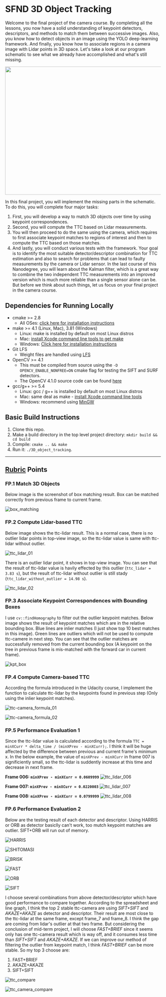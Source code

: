 [box_matching]: ./images/0003_boxmatch.png "box_matching"
[ttc_lidar_01]: ./images/ttc_lidar_01.png "ttc_lidar_01"
[ttc_lidar_02]: ./images/ttc_lidar_02.png "ttc_lidar_02"
[kpt_box]: ./images/kpt_box.png "kpt_box"
[ttc-camera_formula_01]: ./images/ttc-camera_formula_01.png "ttc-camera_formula_01"
[ttc-camera_formula_02]: ./images/ttc-camera_formula_02.png "ttc-camera_formula_02"
[ttc_lidar_006]: ./images/ttc_lidar_006.png "ttc_lidar_006"
[ttc_lidar_007]: ./images/ttc_lidar_007.png "ttc_lidar_007"
[ttc_lidar_008]: ./images/ttc_lidar_008.png "ttc_lidar_008"
[ttc_camera_compare]: ./images/ttc_camera_compare.png "ttc_camera_compare"
[ttc_compare]: ./images/ttc_compare.png "ttc_compare"
[HARRIS]: ./images/HARRIS.png "HARRIS"
[SHITOMASI]: ./images/SHITOMASI.png "SHITOMASI"
[BRISK]: ./images/BRISK.png "BRISK"
[FAST]: ./images/FAST.png "FAST"
[ORB]: ./images/ORB.png "ORB"
[SIFT]: ./images/SIFT.png "SIFT"


# SFND 3D Object Tracking

Welcome to the final project of the camera course. By completing all the lessons, you now have a solid understanding of keypoint detectors, descriptors, and methods to match them between successive images. Also, you know how to detect objects in an image using the YOLO deep-learning framework. And finally, you know how to associate regions in a camera image with Lidar points in 3D space. Let's take a look at our program schematic to see what we already have accomplished and what's still missing.

<img src="images/course_code_structure.png" width="779" height="414" />

In this final project, you will implement the missing parts in the schematic. To do this, you will complete four major tasks: 
1. First, you will develop a way to match 3D objects over time by using keypoint correspondences. 
2. Second, you will compute the TTC based on Lidar measurements. 
3. You will then proceed to do the same using the camera, which requires to first associate keypoint matches to regions of interest and then to compute the TTC based on those matches. 
4. And lastly, you will conduct various tests with the framework. Your goal is to identify the most suitable detector/descriptor combination for TTC estimation and also to search for problems that can lead to faulty measurements by the camera or Lidar sensor. In the last course of this Nanodegree, you will learn about the Kalman filter, which is a great way to combine the two independent TTC measurements into an improved version which is much more reliable than a single sensor alone can be. But before we think about such things, let us focus on your final project in the camera course. 

## Dependencies for Running Locally
* cmake >= 2.8
  * All OSes: [click here for installation instructions](https://cmake.org/install/)
* make >= 4.1 (Linux, Mac), 3.81 (Windows)
  * Linux: make is installed by default on most Linux distros
  * Mac: [install Xcode command line tools to get make](https://developer.apple.com/xcode/features/)
  * Windows: [Click here for installation instructions](http://gnuwin32.sourceforge.net/packages/make.htm)
* Git LFS
  * Weight files are handled using [LFS](https://git-lfs.github.com/)
* OpenCV >= 4.1
  * This must be compiled from source using the `-D OPENCV_ENABLE_NONFREE=ON` cmake flag for testing the SIFT and SURF detectors.
  * The OpenCV 4.1.0 source code can be found [here](https://github.com/opencv/opencv/tree/4.1.0)
* gcc/g++ >= 5.4
  * Linux: gcc / g++ is installed by default on most Linux distros
  * Mac: same deal as make - [install Xcode command line tools](https://developer.apple.com/xcode/features/)
  * Windows: recommend using [MinGW](http://www.mingw.org/)

## Basic Build Instructions

1. Clone this repo.
2. Make a build directory in the top level project directory: `mkdir build && cd build`
3. Compile: `cmake .. && make`
4. Run it: `./3D_object_tracking`.

---

## [Rubric](https://review.udacity.com/#!/rubrics/2550/view) Points

### FP.1 Match 3D Objects
Below image is the screenshot of box matching result. Box can be matched correctly from previous frame to current frame.

![box_matching]

### FP.2 Compute Lidar-based TTC
Below image shows the ttc-lidar result. This is a normal case, there is no outlier lidar points in top-view image, so the ttc-lidar value is same with ttc-lidar without outlier.

![ttc_lidar_01]

There is an outlier lidar point, it shows in top-view image. You can see that the result of ttc-lidar value is havily effected by this outlier (`ttc_lidar = 3.83 s`), but the result of ttc-lidar without outlier is still stady (`ttc_lidar_without_outlier = 14.98 s`).

![ttc_lidar_02]

### FP.3 Associate Keypoint Correspondences with Bounding Boxes

I use `cv::findHomography` to filter out the outlier keypoint matches. Below image shows the result of keypoint matches which are in the relative bounding box. Blue lines are inlier matches (I just show top 10 best matches in this image). Green lines are outliers which will not be used to compute ttc-camere in next step. You can see that the outlier matches are successfully removed from the current bounding box (A keypoint on the tree in previous frame is mis-matched with the forward car in current frame).

![kpt_box]

### FP.4 Compute Camera-based TTC

According the formula introduced in the Udacity course, I implement the function to calculate ttc-lidar by the keypoints found in previous step (Only using the inlier keypoint matches).

![ttc-camera_formula_01]

![ttc-camera_formula_02]

### FP.5 Performance Evaluation 1
Since the ttc-lidar value is calculated according to the formula `TTC = minXCurr * delta_time / (minXPrev - minXCurr);`. I think it will be huge affected by the difference between previous and current frame's minimum x. In the below example, the value of `minXPrev - minXCurr` in frame 007 is significiently small, so the ttc-lidar is suddently increase at this time and decrease in next frame.

**Frame 006: `minXPrev - minXCurr = 0.0609999`**
![ttc_lidar_006]

**Frame 007: `minXPrev - minXCurr = 0.0220003`**
![ttc_lidar_007]

**Frame 008: `minXPrev - minXCurr = 0.0799999`**
![ttc_lidar_008]

### FP.6 Performance Evaluation 2
Below are the testing result of each detector and descriptor. Using HARRIS or ORB as detector basiclly can't work, too mutch keypoint matches are outlier. SIFT+ORB will run out of memory.

![HARRIS]

![SHITOMASI]

![BRISK]

![FAST]

![ORB]

![SIFT]

I choose several combinations from above detector/descriptor which have good performance to compare together. According to the spreadsheet and line graph, I think the top 2 stable ttc-camera are using *SIFT+SIFT* and *AKAZE+AKAZE* as detector and descriptor. Their result are most close to the ttc-lidar at the same frame, except frame_7 and frame_8. I think the gap are coming from lidar's outlier at that two frame. But considering the conclusion of mid-term project, I will choose *FAST+BRIEF* since it seems only has one ttc-camera result which is way off, and it consumes less time than *SIFT+SIFT* and *AKAZE+AKAZE*. If we can improve our method of filtering the outlier from keypoint match, I think *FAST+BRIEF* can be more stable. So my top 3 choose are:
1. FAST+BRIEF
2. AKAZE+AKAZE
3. SIFT+SIFT
   
![ttc_compare]

![ttc_camera_compare]